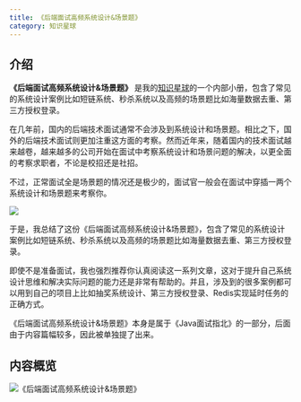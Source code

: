 ```yaml
---
title: 《后端面试高频系统设计&场景题》
category: 知识星球
---
```


## 介绍

**《后端面试高频系统设计&场景题》** 是我的[知识星球](../about-the-author/zhishixingqiu-two-years.md)的一个内部小册，包含了常见的系统设计案例比如短链系统、秒杀系统以及高频的场景题比如海量数据去重、第三方授权登录。

在几年前，国内的后端技术面试通常不会涉及到系统设计和场景题。相比之下，国外的后端技术面试则更加注重这方面的考察。然而近年来，随着国内的技术面试越来越卷，越来越多的公司开始在面试中考察系统设计和场景问题的解决，以更全面的考察求职者，不论是校招还是社招。

不过，正常面试全是场景题的情况还是极少的，面试官一般会在面试中穿插一两个系统设计和场景题来考察你。

![](https://oss.dearloc.com/xingqiu/up-cc0b49f7e4a8cf63f9502a1f8ac0c6163f5.png)

于是，我总结了这份《后端面试高频系统设计&场景题》，包含了常见的系统设计案例比如短链系统、秒杀系统以及高频的场景题比如海量数据去重、第三方授权登录。

即使不是准备面试，我也强烈推荐你认真阅读这一系列文章，这对于提升自己系统设计思维和解决实际问题的能力还是非常有帮助的。并且，涉及到的很多案例都可以用到自己的项目上比如抽奖系统设计、第三方授权登录、Redis实现延时任务的正确方式。

《后端面试高频系统设计&场景题》本身是属于《Java面试指北》的一部分，后面由于内容篇幅较多，因此被单独提了出来。

## 内容概览

![《后端面试高频系统设计&场景题》](https://oss.dearloc.com/xingqiu/back-end-interview-high-frequency-system-design-and-scenario-questions-fengmian.png)

<!-- @include: @planet2.snippet.md -->